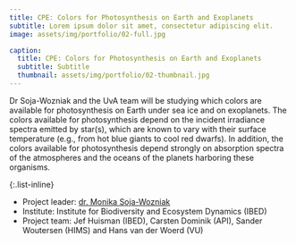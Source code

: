```yaml
---
title: CPE: Colors for Photosynthesis on Earth and Exoplanets
subtitle: Lorem ipsum dolor sit amet, consectetur adipiscing elit.
image: assets/img/portfolio/02-full.jpg

caption:
  title: CPE: Colors for Photosynthesis on Earth and Exoplanets
  subtitle: Subtitle
  thumbnail: assets/img/portfolio/02-thumbnail.jpg
---
```

Dr Soja-Wozniak and the UvA team will be studying which colors are available for photosynthesis on Earth under sea ice and on exoplanets. The colors available for photosynthesis depend on the incident irradiance spectra emitted by star(s), which are known to vary with their surface temperature (e.g., from hot blue giants to cool red dwarfs). In addition, the colors available for photosynthesis depend strongly on absorption spectra of the atmospheres and the oceans of the planets harboring these organisms.

{:.list-inline}
- Project leader: [dr. Monika Soja-Wozniak](https://soja-wozniak.com/)
- Institute: Institute for Biodiversity and Ecosystem Dynamics (IBED)
- Project team: Jef Huisman (IBED), Carsten Dominik (API), Sander Woutersen (HIMS) and Hans van der Woerd (VU)
